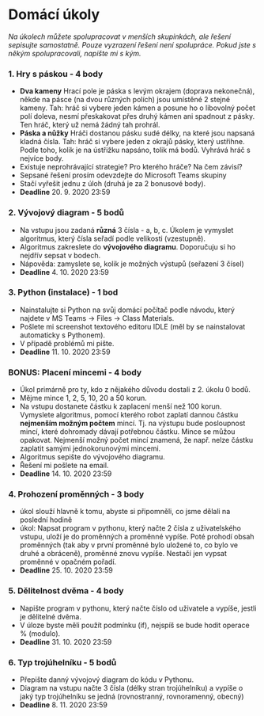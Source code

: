 # Domácí úkoly

*Na úkolech můžete spolupracovat v menších skupinkách, ale řešení sepisujte samostatně. Pouze vyzrazení řešení není spolupráce. Pokud jste s někým spolupracovali, napište mi s kým.*

### 1. Hry s páskou - 4 body
- **Dva kameny** Hrací pole je páska s levým okrajem (doprava nekonečná), někde na pásce (na dvou různých polích) jsou umístěné 2 stejné kameny. Tah: hráč si vybere jeden kámen a posune ho o libovolný počet polí doleva, nesmí přeskakovat přes druhý kámen ani spadnout z pásky. Ten hráč, který už nemá žádný tah prohrál. 
- **Páska a nůžky** Hráči dostanou pásku sudé délky, na které jsou napsaná kladná čísla. Tah: hráč si vybere jeden z okrajů pásky, který ustřihne. Podle toho, kolik je na ústřižku napsáno, tolik má bodů. Vyhrává hráč s nejvíce body.
- Existuje neprohrávající strategie? Pro kterého hráče? Na čem závisí?
- Sepsané řešení prosím odevzdejte do Microsoft Teams skupiny
- Stačí vyřešit jednu z úloh (druhá je za 2 bonusové body).
- **Deadline** 20. 9. 2020 23:59

### 2. Vývojový diagram - 5 bodů
- Na vstupu jsou zadaná **různá** 3 čísla - a, b, c. Úkolem je vymyslet algoritmus, který čísla seřadí podle velikosti (vzestupně).
- Algoritmus zakreslete do **vývojového diagramu**. Doporučuju si ho nejdřív sepsat v bodech.
- Nápověda: zamyslete se, kolik je možných výstupů (seřazení 3 čísel)
- **Deadline** 4. 10. 2020 23:59

### 3. Python (instalace) - 1 bod
- Nainstalujte si Python na svůj domácí počítač podle návodu, který najdete v MS Teams -> Files -> Class Materials.
- Pošlete mi screenshot textového editoru IDLE (měl by se nainstalovat automaticky s Pythonem).
- V případě problémů mi pište.
- **Deadline** 11. 10. 2020 23:59

### BONUS: Placení mincemi - 4 body
- Úkol primárně pro ty, kdo z nějakého důvodu dostali z 2. úkolu 0 bodů.
- Mějme mince 1, 2, 5, 10, 20 a 50 korun.
- Na vstupu dostanete částku k zaplacení menší než 100 korun. Vymyslete algoritmus, pomocí kterého robot zaplatí dannou částku **nejmenším možným počtem** mincí. Tj. na výstupu bude posloupnost mincí, které dohromady dávají potřebnou částku. Mince se můžou opakovat. Nejmenší možný počet mincí znamená, že např. nelze částku zaplatit samými jednokorunovými mincemi.
- Algoritmus sepište do vývojového diagramu.
- Řešení mi pošlete na email.
- **Deadline** 14. 10. 2020 23:59

### 4. Prohození proměnných - 3 body
- úkol slouží hlavně k tomu, abyste si připomněli, co jsme dělali na poslední hodině
- úkol: Napsat program v pythonu, který načte 2 čísla z uživatelského vstupu, uloží je do proměnných a proměnné vypíše. Poté prohodí obsah proměnných (tak aby v první proměnné bylo uložené to, co bylo ve druhé a obráceně), proměnné znovu vypíše. Nestačí jen vypsat proměnné v opačném pořadí.
- **Deadline** 25. 10. 2020 23:59

### 5. Dělitelnost dvěma - 4 body
- Napište program v pythonu, který načte číslo od uživatele a vypíše, jestli je dělitelné dvěma.
- V úloze byste měli použít podmínku (if), nejspíš se bude hodit operace % (modulo).
- **Deadline** 31. 10. 2020 23:59

### 6. Typ trojúhelníku - 5 bodů
- Přepište danný vývojový diagram do kódu v Pythonu.
- Diagram na vstupu načte 3 čísla (délky stran trojúhelníku) a vypíše o jaký typ trojúhelníku se jedná (rovnostranný, rovnoramenný, obecný)
- **Deadline** 8. 11. 2020 23:59


